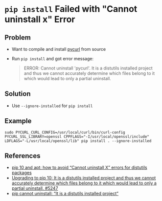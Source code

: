# `pip install` Failed with "Cannot uninstall x" Error

## Problem
* Want to compile and install [pycurl](https://github.com/pycurl/pycurl) from source
* Run `pip install` and got error message:

  > ERROR: Cannot uninstall 'pycurl'. It is a distutils installed project and thus we cannot accurately determine which files belong to it which would lead to only a partial uninstall.

## Solution
* Use `--ignore-installed` for `pip install`

## Example
```
sudo PYCURL_CURL_CONFIG=/usr/local/curl/bin/curl-config PYCURL_SSL_LIBRARY=openssl CPPFLAGS="-I/usr/local/openssl/include" LDFLAGS="-L/usr/local/openssl/lib" pip install . --ignore-installed
```

## References
* [pip 10 and apt: how to avoid “Cannot uninstall X” errors for distutils packages](https://stackoverflow.com/questions/49932759/pip-10-and-apt-how-to-avoid-cannot-uninstall-x-errors-for-distutils-packages)
* [Upgrading to pip 10: It is a distutils installed project and thus we cannot accurately determine which files belong to it which would lead to only a partial uninstall. #5247](https://github.com/pypa/pip/issues/5247#issuecomment-443398741)
* [pip cannot uninstall: “It is a distutils installed project”](https://stackoverflow.com/questions/53807511/pip-cannot-uninstall-package-it-is-a-distutils-installed-project)
